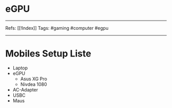 # eGPU
---
Refs: [[!Index]]
Tags: #gaming #computer #egpu 

---

# Mobiles Setup Liste
- Laptop
- eGPU
	- Asus XG Pro
	- Nivdea 1080
- AC-Adapter
- USBC
- Maus
